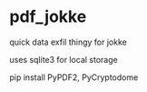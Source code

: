 # pdf_jokke
quick data exfil thingy for jokke

uses sqlite3 for local storage

pip install PyPDF2, PyCryptodome 
